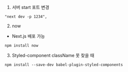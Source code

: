 1. 서버 start 포트 변경
```
"next dev -p 1234",
```

2. now
- Next.js 배포 가능
```
npm install now
```

3. Styled-component className 못 찾을 때
```
npm install --save-dev babel-plugin-styled-components
```
